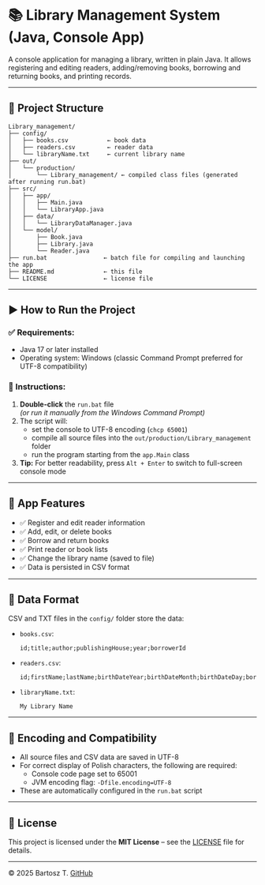 # 📚 Library Management System (Java, Console App)

A console application for managing a library, written in plain Java. It allows registering and editing readers, adding/removing books, borrowing and returning books, and printing records.

---

## 📁 Project Structure

```
Library_management/
├── config/
│   ├── books.csv           ← book data
│   ├── readers.csv         ← reader data
│   └── libraryName.txt     ← current library name
├── out/
│   └── production/
│       └── Library_management/ ← compiled class files (generated after running run.bat)
├── src/
│   ├── app/
│   │   ├── Main.java
│   │   └── LibraryApp.java
│   ├── data/
│   │   └── LibraryDataManager.java
│   └── model/
│       ├── Book.java
│       ├── Library.java
│       └── Reader.java
├── run.bat                ← batch file for compiling and launching the app
├── README.md              ← this file
└── LICENSE                ← license file
```

---

## ▶️ How to Run the Project

### ✅ Requirements:
- Java 17 or later installed
- Operating system: Windows (classic Command Prompt preferred for UTF-8 compatibility)

### 🔧 Instructions:
1. **Double-click** the `run.bat` file  
   *(or run it manually from the Windows Command Prompt)*
2. The script will:
    - set the console to UTF-8 encoding (`chcp 65001`)
    - compile all source files into the `out/production/Library_management` folder
    - run the program starting from the `app.Main` class
3. **Tip:** For better readability, press `Alt + Enter` to switch to full-screen console mode

---

## 🧪 App Features

- ✅ Register and edit reader information
- ✅ Add, edit, or delete books
- ✅ Borrow and return books
- ✅ Print reader or book lists
- ✅ Change the library name (saved to file)
- ✅ Data is persisted in CSV format

---

## 📝 Data Format

CSV and TXT files in the `config/` folder store the data:

- `books.csv`:
  ```
  id;title;author;publishingHouse;year;borrowerId
  ```
- `readers.csv`:
  ```
  id;firstName;lastName;birthDateYear;birthDateMonth;birthDateDay;borrowedBooksID
  ```
- `libraryName.txt`:
  ```
  My Library Name
  ```

---

## 💬 Encoding and Compatibility

- All source files and CSV data are saved in UTF-8
- For correct display of Polish characters, the following are required:
    - Console code page set to 65001
    - JVM encoding flag: `-Dfile.encoding=UTF-8`
- These are automatically configured in the `run.bat` script

---

## 📄 License

This project is licensed under the **MIT License** – see the [LICENSE](LICENSE) file for details.

---

© 2025 Bartosz T. [GitHub](https://github.com/Lov3Life)
